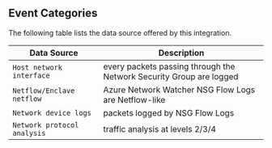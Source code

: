 
## Event Categories


The following table lists the data source offered by this integration.

| Data Source | Description                          |
| ----------- | ------------------------------------ |
| `Host network interface` | every packets passing through the Network Security Group are logged |
| `Netflow/Enclave netflow` | Azure Network Watcher NSG Flow Logs are Netflow-like |
| `Network device logs` | packets logged by NSG Flow Logs |
| `Network protocol analysis` | traffic analysis at levels 2/3/4 |









